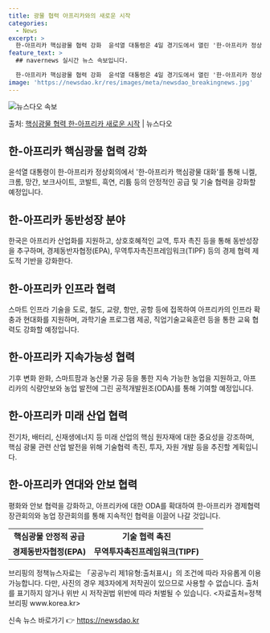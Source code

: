 ```yaml
---
title: 광물 협력 아프리카와의 새로운 시작
categories:
  - News
excerpt: >
  한-아프리카 핵심광물 협력 강화  윤석열 대통령은 4일 경기도에서 열린 '한-아프리카 정상회의'에서 아프리카…
feature_text: >
  ## navernews 실시간 뉴스 속보입니다.

  한-아프리카 핵심광물 협력 강화  윤석열 대통령은 4일 경기도에서 열린 '한-아프리카 정상회의'에서 아프리카…
image: 'https://newsdao.kr/res/images/meta/newsdao_breakingnews.jpg'
---
```


![뉴스다오 속보](https://newsdao.kr/res/images/meta/newsdao_breakingnews.jpg)

<p>출처: <a href="https://newsdao.kr/4097" rel="dofollow">핵심광물 협력 한-아프리카 새로운 시작</a> | 뉴스다오</p>

<h2 data-ke-size="size26">한-아프리카 핵심광물 협력 강화</h2>
<p data-ke-size="size16">윤석열 대통령이 한-아프리카 정상회의에서 '한-아프리카 핵심광물 대화'를 통해 니켈, 크롬, 망간, 보크사이트, 코발트, 흑연, 리튬 등의 안정적인 공급 및 기술 협력을 강화할 예정입니다.</p>

<h2 data-ke-size="size26">한-아프리카 동반성장 분야</h2>
<p data-ke-size="size16">한국은 아프리카 산업화를 지원하고, 상호호혜적인 교역, 투자 촉진 등을 통해 동반성장을 추구하며, 경제동반자협정(EPA), 무역투자촉진프레임워크(TIPF) 등의 경제 협력 제도적 기반을 강화한다.</p>

<h2 data-ke-size="size26">한-아프리카 인프라 협력</h2>
<p data-ke-size="size16">스마트 인프라 기술을 도로, 철도, 교량, 항만, 공항 등에 접목하여 아프리카의 인프라 확충과 현대화를 지원하며, 과학기술 프로그램 제공, 직업기술교육훈련 등을 통한 교육 협력도 강화할 예정입니다.</p>

<h2 data-ke-size="size26">한-아프리카 지속가능성 협력</h2>
<p data-ke-size="size16">기후 변화 완화, 스마트팜과 농산물 가공 등을 통한 지속 가능한 농업을 지원하고, 아프리카의 식량안보와 농업 발전에 그린 공적개발원조(ODA)를 통해 기여할 예정입니다.</p>

<h2 data-ke-size="size26">한-아프리카 미래 산업 협력</h2>
<p data-ke-size="size16">전기차, 배터리, 신재생에너지 등 미래 산업의 핵심 원자재에 대한 중요성을 강조하며, 핵심 광물 관련 산업 발전을 위해 기술협력 촉진, 투자, 자원 개발 등을 추진할 계획입니다.</p>

<h2 data-ke-size="size26">한-아프리카 연대와 안보 협력</h2>
<p data-ke-size="size16">평화와 안보 협력을 강화하고, 아프리카에 대한 ODA를 확대하여 한-아프리카 경제협력 장관회의와 농업 장관회의를 통해 지속적인 협력을 이끌어 나갈 것입니다.</p>

<table>
  <tr>
    <td style="text-align: center; height: 17px;"><b>핵심광물 안정적 공급</b></td>
    <td style="text-align: center; height: 17px;"><b>기술 협력 촉진</b></td>
  </tr>
  <tr>
    <td style="text-align: center; height: 17px;"><b>경제동반자협정(EPA)</b></td>
    <td style="text-align: center; height: 17px;"><b>무역투자촉진프레임워크(TIPF)</b></td>
  </tr>
</table>

<p data-ke-size="size16">브리핑의 정책뉴스자료는 「공공누리 제1유형:출처표시」의 조건에 따라 자유롭게 이용 가능합니다. 다만, 사진의 경우 제3자에게 저작권이 있으므로 사용할 수 없습니다. 출처를 표기하지 않거나 위반 시 저작권법 위반에 따라 처벌될 수 있습니다. <자료출처=정책브리핑 www.korea.kr></p> 

신속 뉴스 바로가기 👉 <a href="https://newsdao.kr" rel="dofollow">https://newsdao.kr</a>



